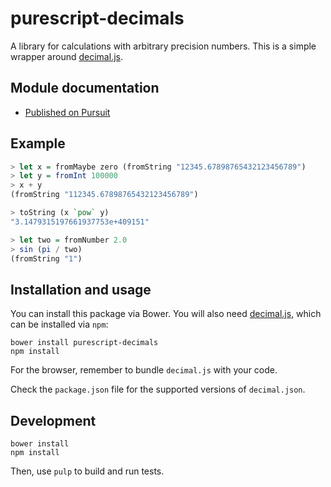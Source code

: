 # purescript-decimals

A library for calculations with arbitrary precision numbers. This is a simple
wrapper around [decimal.js](http://mikemcl.github.io/decimal.js).


## Module documentation

- [Published on Pursuit](http://pursuit.purescript.org/packages/purescript-decimals/)

## Example

```purescript
> let x = fromMaybe zero (fromString "12345.67898765432123456789")
> let y = fromInt 100000
> x + y
(fromString "112345.67898765432123456789")

> toString (x `pow` y)
"3.1479315197661937753e+409151"

> let two = fromNumber 2.0
> sin (pi / two)
(fromString "1")
```

## Installation and usage
You can install this package via Bower. You will also need
[decimal.js](http://mikemcl.github.io/decimal.js), which can be installed
via `npm`:
```
bower install purescript-decimals
npm install
```
For the browser, remember to bundle `decimal.js` with your code.

Check the `package.json` file for the supported versions of `decimal.json`.

## Development
```
bower install
npm install
```
Then, use `pulp` to build and run tests.

